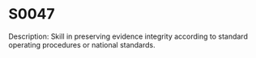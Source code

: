 # S0047
Description: Skill in preserving evidence integrity according to standard operating procedures or national standards.
